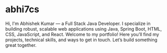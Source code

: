 # abhi7cs
Hi, I'm Abhishek Kumar — a Full Stack Java Developer. I specialize in building robust, scalable web applications using Java, Spring Boot, HTML, CSS, JavaScript, and React. Welcome to my portfolio! Here you’ll find my projects, technical skills, and ways to get in touch. Let’s build something great together.
